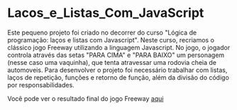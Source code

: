 # Lacos_e_Listas_Com_JavaScript

Este pequeno projeto foi criado no decorrer do curso "Lógica de programação: laços e listas com Javascript". Neste curso, recriamos o clássico jogo Freeway utilizando a linguagem Javascript. No jogo, o jogador controla através das setas "PARA CIMA" e "PARA BAIXO" um personagem (nesse caso uma vaquinha), que tenta atravessar uma rodovia cheia de automoveis. Para desenvolver o projeto foi necessário  trabalhar com listas, laços de repetição, funções e retorno de função, além da divisão do código por responsabilidades.

Você pode ver o resultado final do jogo Freeway <a href="https://editor.p5js.org/dismelo16/full/Cz5uRVw2n" Target="_blank"> aqui <a/>
